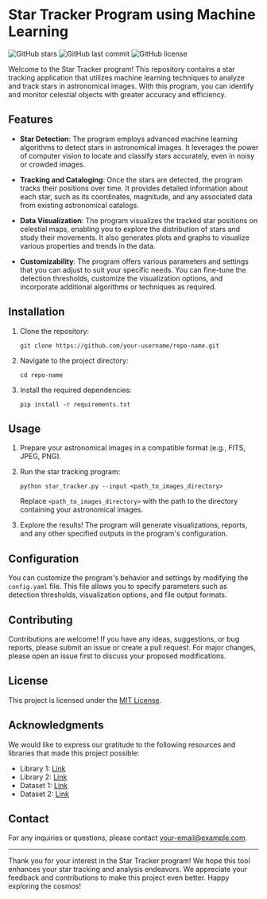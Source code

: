 # Star Tracker Program using Machine Learning

![GitHub stars](https://img.shields.io/github/stars/your-username/repo-name?style=social) ![GitHub last commit](https://img.shields.io/github/last-commit/your-username/repo-name) ![GitHub license](https://img.shields.io/github/license/your-username/repo-name)

Welcome to the Star Tracker program! This repository contains a star tracking application that utilizes machine learning techniques to analyze and track stars in astronomical images. With this program, you can identify and monitor celestial objects with greater accuracy and efficiency.

## Features

- **Star Detection**: The program employs advanced machine learning algorithms to detect stars in astronomical images. It leverages the power of computer vision to locate and classify stars accurately, even in noisy or crowded images.

- **Tracking and Cataloging**: Once the stars are detected, the program tracks their positions over time. It provides detailed information about each star, such as its coordinates, magnitude, and any associated data from existing astronomical catalogs.

- **Data Visualization**: The program visualizes the tracked star positions on celestial maps, enabling you to explore the distribution of stars and study their movements. It also generates plots and graphs to visualize various properties and trends in the data.

- **Customizability**: The program offers various parameters and settings that you can adjust to suit your specific needs. You can fine-tune the detection thresholds, customize the visualization options, and incorporate additional algorithms or techniques as required.

## Installation

1. Clone the repository:

   ```
   git clone https://github.com/your-username/repo-name.git
   ```

2. Navigate to the project directory:

   ```
   cd repo-name
   ```

3. Install the required dependencies:

   ```
   pip install -r requirements.txt
   ```

## Usage

1. Prepare your astronomical images in a compatible format (e.g., FITS, JPEG, PNG).

2. Run the star tracking program:

   ```
   python star_tracker.py --input <path_to_images_directory>
   ```

   Replace `<path_to_images_directory>` with the path to the directory containing your astronomical images.

3. Explore the results! The program will generate visualizations, reports, and any other specified outputs in the program's configuration.

## Configuration

You can customize the program's behavior and settings by modifying the `config.yaml` file. This file allows you to specify parameters such as detection thresholds, visualization options, and file output formats.

## Contributing

Contributions are welcome! If you have any ideas, suggestions, or bug reports, please submit an issue or create a pull request. For major changes, please open an issue first to discuss your proposed modifications.

## License

This project is licensed under the [MIT License](LICENSE).

## Acknowledgments

We would like to express our gratitude to the following resources and libraries that made this project possible:

- Library 1: [Link](https://example.com)
- Library 2: [Link](https://example.com)
- Dataset 1: [Link](https://example.com)
- Dataset 2: [Link](https://example.com)

## Contact

For any inquiries or questions, please contact [your-email@example.com](mailto:your-email@example.com).

---

Thank you for your interest in the Star Tracker program! We hope this tool enhances your star tracking and analysis endeavors. We appreciate your feedback and contributions to make this project even better. Happy exploring the cosmos!